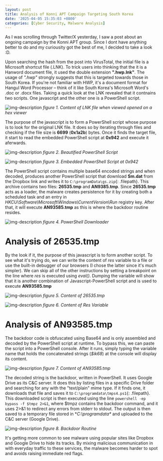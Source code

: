 ```yaml
---
layout: post
title: Analysis of Konni APT Campaign Targeting South Korea
date: '2025-04-05 15:35:03 +0800'
categories: [Cyber Security, Malware Analysis]
---
```


As I was scrolling through Twitter/X yesterday, I saw a post about an ongoing campaign by the Konni APT group. Since I dont have anything better to do and my curiousity got the best of me, I decided to take a look :D.

Upon searching the hash from the post into VirusTotal, the initial file is a Microsoft shortcut file (.LNK). To trick users into thinking that the it is a Hanword document file, it used the double extension **".hwp.lnk"**. The usage of *".hwp"* strongly suggests that this is targeted towards those in South Korea. If you're not familiar with HWP, it's a document format for Hangul Word Processor – think of it like South Korea's Microsoft Word's .doc or .docx files. Taking a quick look at the LNK revealed that it contnains two scripts. One javascript and the other one is a PowerShell script.

![img-description](/images/2025-04-05/1.png)
_figure 1. Content of LNK file when viewed opened on a hex viewer_

The purpose of the javascript is to form a PowerShell script whose purpose is to look for the original LNK file. It does so by iterating through files and checking if the file size is **6699** (**0x1a2b**) bytes. Once it finds the target file, it start to read the embedded PowerShell script at **0x942** and execute it aferwards.

![img-description](/images/2025-04-05/2.png)
_figure 2. Beautified PowerShell Script_

![img-description](/images/2025-04-05/3.png)
_figure 3. Embedded PowerShell Script at 0x942_

The PowerShell script contains multiple base64 encoded strings and when decoded, produces another PowerShell script that download **Sm.dat** from the Dropbox link and writes it to `C:\programData\gs.zip`{: .filepath}. This archive contains two files: **26535.tmp** and **AN9385.tmp**. Since **26535.tmp** acts as a loader, the malware creates persistence for it by creating both a scheduled task and an entry in *HKCU\Software\Microsoft\Windows\CurrentVersion\Run* registry key. After that, it will execute **AN93585.tmp** as this is where the backdoor routine resides.

![img-description](/images/2025-04-05/4.png)
_figure 4. PowerShell Downloader_


# Analysis of 26535.tmp

By the look if it, the purpose of this javascript is to form another script. To see what it's trying do, we can write the content of *res* variable to a file or use the built-in debugger of our browsers (I chose the latter since it's much simpler). We can skip all of the other instructions by setting a breakpoint on the line where *res* is executed using *eval()*. Dumping the variable will show that it is another combination of Javascript-PowerShell script and is used to execute **AN93585.tmp**

![img-description](/images/2025-04-05/5.png)
_figure 5. Content of 26535.tmp_

![img-description](/images/2025-04-05/6.png)
_figure 6. Content of Res Variable_

# Analysis of AN93585.tmp

The backdoor code is obfuscated using Base64 and is only assembled and decoded by the PowerShell script at runtime. To bypass this, we can paste the script into a PowerShell console. After it runs, simply typing the variable name that holds the concatenated strings (*$ik68*) at the console will display its content.

![img-description](/images/2025-04-05/7.png)
_figure 7. Content of AN93585.tmp_

The decoded string is the backdoor, written in PowerShell. It uses Google Drive as its C&C server. It does this by listing files in a specific Drive folder and searching for any with the "text/plain" mime type. If it finds one, it downloads that file and saves it to `C:\programdata\tmps4.ps1`{: .filepath}. This downloaded script is then executed using the line `powershell -ep bypass -f $tmpz 2>&1`, where $tmpz contains the backdoor command, and it uses 2>&1 to redirect any errors from stderr to stdout. The output is then saved to a temporary file stored in **C:\programdata\** and uploaded to the C&C server (Google Drive).

![img-description](/images/2025-04-05/9.png)
_figure 8. Backdoor Routine_

It's getting more common to see malware using popular sites like Dropbox and Google Drive to hide its tracks. By mixing malicious communication in with everyday traffic to these services, the malware becomes harder to spot and avoids raising immediate red flags.
